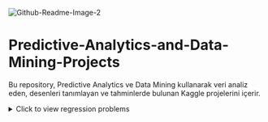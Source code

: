 ![Github-Readme-Image-2](https://github.com/SumeyraBayrak/SumeyraBayrak/assets/136161028/e0a26deb-0e0e-41f5-b439-1ecc330f6e59)

# Predictive-Analytics-and-Data-Mining-Projects

Bu repository, Predictive Analytics ve Data Mining kullanarak veri analiz eden, desenleri tanımlayan ve tahminlerde bulunan Kaggle projelerini içerir.


<details>
<summary>Click to view regression problems</summary>

| Project Name                             | Description                                                                 | Link                                                                 |
|------------------------------------------|-----------------------------------------------------------------------------|----------------------------------------------------------------------|
| Boston Housing Price Prediction          | Predict housing prices in Boston based on various features like crime rate, number of rooms, etc. | [Boston Housing Dataset](https://archive.ics.uci.edu/ml/datasets/housing) |
| Diabetes Progression Prediction          | Predict the progression of diabetes after one year based on diagnostic measurements. | [Diabetes Dataset](https://www.kaggle.com/datasets/uciml/pima-indians-diabetes-database) |
| Car Price Prediction                     | Predict the market price of a car based on features like age, mileage, and brand. | [Car Price Dataset](https://www.kaggle.com/datasets/atharvakale/car-price-prediction) |
| Stock Price Prediction                   | Predict the future stock prices of a company based on historical price data. | [Stock Price Dataset](https://www.kaggle.com/datasets/sbhatti/ultimate-stock-market-data) |
| Concrete Compressive Strength Prediction | Predict the compressive strength of concrete based on its composition. | [Concrete Dataset](https://archive.ics.uci.edu/ml/datasets/Concrete+Compressive+Strength) |
| Energy Consumption Forecasting           | Predict the energy consumption of a building or household based on various parameters like temperature, humidity, etc. | [Energy Consumption Dataset](https://www.kaggle.com/datasets/uciml/individual-household-electric-power-consumption) |
| Wine Quality Prediction                  | Predict the quality of wine based on physicochemical tests like pH, alcohol content, etc. | [Wine Quality Dataset](https://archive.ics.uci.edu/ml/datasets/Wine+Quality) |
| Air Quality Prediction                   | Predict the air quality index based on environmental factors such as temperature and humidity. | [Air Quality Dataset](https://www.kaggle.com/datasets/uciml/air-quality) |
| Bike Sharing Demand Prediction           | Predict the number of bike rentals at a given time based on weather, time, and other factors. | [Bike Sharing Dataset](https://www.kaggle.com/datasets/uciml/bike-sharing-demand) |
| Insurance Premium Prediction             | Predict insurance premiums based on factors like age, BMI, and medical history. | [Insurance Dataset](https://www.kaggle.com/datasets/mirichoi0218/insurance) |

</details>



